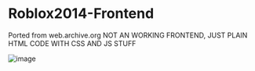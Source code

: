 # Roblox2014-Frontend
Ported from web.archive.org
NOT AN WORKING FRONTEND, JUST PLAIN HTML CODE WITH CSS AND JS STUFF

![image](https://github.com/Daniel-176/Roblox2014-Frontend/assets/78708647/4ee667c5-c669-4fe8-9615-f7ecb163d921)
